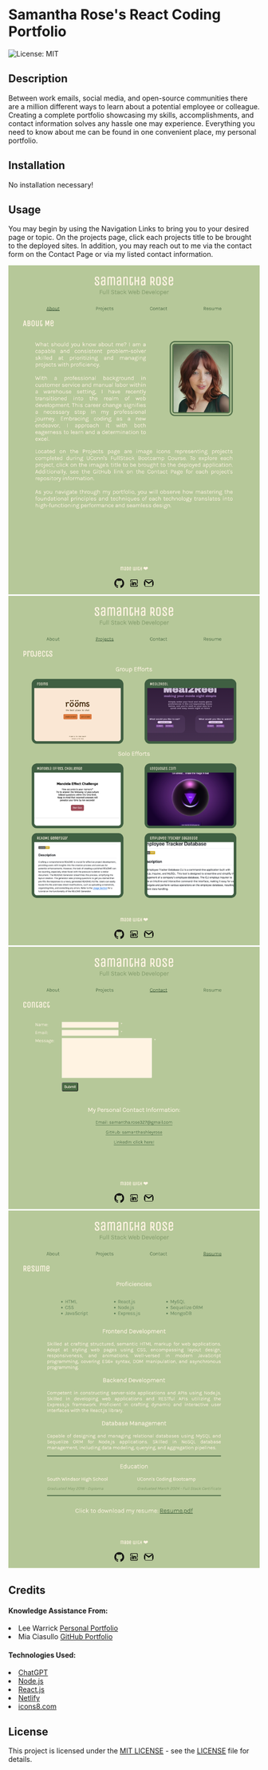 # Samantha Rose's React Coding Portfolio
![License: MIT](https://img.shields.io/badge/License-MIT-yellow.svg)

## Description

Between work emails, social media, and open-source communities there are a million different ways to learn about a potential employee or colleague. Creating a complete portfolio showcasing my skills, accomplishments, and contact information solves any hassle one may experience. Everything you need to know about me can be found in one convenient place, my personal portfolio. 

## Installation

No installation necessary!

## Usage

You may begin by using the Navigation Links to bring you to your desired page or topic. On the projects page, click each projects title to be brought to the deployed sites. In addition, you may reach out to me via the contact form on the Contact Page or via my listed contact information.

![Screenshot of Portfolio - About Page](./public/assets/imgs/portfolio-SC-ABOUT.png)
![Screenshot of Portfolio - Projects Page](./public/assets/imgs/portfolio-SC-PROJECTS.png)
![Screenshot of Portfolio - Contact Page](./public/assets/imgs/portfolio-SC-CONTACT.png)
![Screenshot of Portfolio - Resume Page](./public/assets/imgs/portfolio-SC-RESUME.png)

## Credits

#### Knowledge Assistance From:
<li>Lee Warrick <a href="https://leewarrick.com/">Personal Portfolio</a></li>
<li>Mia Ciasullo <a href="https://github.com/miacias/first-portfolio">GitHub Portfolio</a></li>

#### Technologies Used:
<li><a href="https://chat.openai.com/">ChatGPT</a></li>
<li><a href="https://nodejs.org/en/">Node.js</a></li>
<li><a href="https://react.dev/">React.js</a></li>
<li><a href="https://www.netlify.com/">Netlify</a></li>
<li><a href="https://icons8.com/icons/set/gmail">icons8.com</a></li>

## License

This project is licensed under the <a href="https://opensource.org/licenses/MIT">MIT LICENSE</a> - see the [LICENSE](./LICENSE) file for details.
